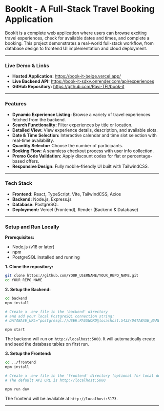 # BookIt - A Full-Stack Travel Booking Application

BookIt is a complete web application where users can browse exciting travel experiences, check for available dates and times, and complete a booking. This project demonstrates a real-world full-stack workflow, from database design to frontend UI implementation and cloud deployment.

---

### **Live Demo & Links**

*   **Hosted Application:** https://book-it-beige.vercel.app/
*   **Live Backend API:** https://book-it-sdxv.onrender.com/api/experiences
*   **GitHub Repository:** https://github.com/Ravi-TFI/book-it

---

### **Features**

*   **Dynamic Experience Listing:** Browse a variety of travel experiences fetched from the backend.
*   **Search Functionality:** Filter experiences by title or location.
*   **Detailed View:** View experience details, description, and available slots.
*   **Date & Time Selection:** Interactive calendar and time slot selection with real-time availability.
*   **Quantity Selector:** Choose the number of participants.
*   **Booking Flow:** A seamless checkout process with user info collection.
*   **Promo Code Validation:** Apply discount codes for flat or percentage-based offers.
*   **Responsive Design:** Fully mobile-friendly UI built with TailwindCSS.

---

### **Tech Stack**

*   **Frontend:** React, TypeScript, Vite, TailwindCSS, Axios
*   **Backend:** Node.js, Express.js
*   **Database:** PostgreSQL
*   **Deployment:** Vercel (Frontend), Render (Backend & Database)

---

### **Setup and Run Locally**

**Prerequisites:**
*   Node.js (v18 or later)
*   npm
*   PostgreSQL installed and running

**1. Clone the repository:**
```bash
git clone https://github.com/YOUR_USERNAME/YOUR_REPO_NAME.git
cd YOUR_REPO_NAME
```

**2. Setup the Backend:**
```bash
cd backend
npm install

# Create a .env file in the 'backend' directory
# and add your local PostgreSQL connection string:
# DATABASE_URL="postgresql://USER:PASSWORD@localhost:5432/DATABASE_NAME"

npm start
```
The backend will run on `http://localhost:5000`. It will automatically create and seed the database tables on first run.

**3. Setup the Frontend:**
```bash
cd ../frontend
npm install

# Create a .env file in the 'frontend' directory (optional for local dev)
# The default API URL is http://localhost:5000

npm run dev
```
The frontend will be available at `http://localhost:5173`.

---

